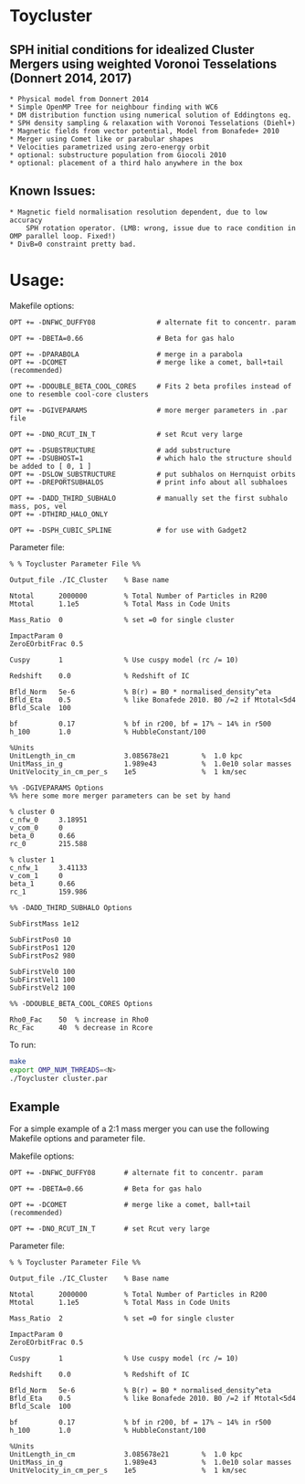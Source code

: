 # Toycluster

## SPH initial conditions for idealized Cluster Mergers using weighted Voronoi Tesselations (Donnert 2014, 2017)

	* Physical model from Donnert 2014
	* Simple OpenMP Tree for neighbour finding with WC6
	* DM distribution function using numerical solution of Eddingtons eq.
	* SPH density sampling & relaxation with Voronoi Tesselations (Diehl+)
	* Magnetic fields from vector potential, Model from Bonafede+ 2010
	* Merger using Comet like or parabular shapes
	* Velocities parametrized using zero-energy orbit
	* optional: substructure population from Giocoli 2010
	* optional: placement of a third halo anywhere in the box
	
## Known Issues: 
	* Magnetic field normalisation resolution dependent, due to low accuracy
		SPH rotation operator. (LMB: wrong, issue due to race condition in OMP parallel loop. Fixed!)
	* DivB=0 constraint pretty bad.


# Usage:

Makefile options:
```
OPT += -DNFWC_DUFFY08               # alternate fit to concentr. param

OPT += -DBETA=0.66                  # Beta for gas halo

OPT += -DPARABOLA                   # merge in a parabola
OPT += -DCOMET                      # merge like a comet, ball+tail (recommended)

OPT += -DDOUBLE_BETA_COOL_CORES     # Fits 2 beta profiles instead of one to resemble cool-core clusters

OPT += -DGIVEPARAMS                 # more merger parameters in .par file

OPT += -DNO_RCUT_IN_T               # set Rcut very large

OPT += -DSUBSTRUCTURE               # add substructure
OPT += -DSUBHOST=1                  # which halo the structure should be added to [ 0, 1 ]
OPT += -DSLOW_SUBSTRUCTURE          # put subhalos on Hernquist orbits
OPT += -DREPORTSUBHALOS             # print info about all subhaloes

OPT += -DADD_THIRD_SUBHALO          # manually set the first subhalo mass, pos, vel
OPT += -DTHIRD_HALO_ONLY

OPT += -DSPH_CUBIC_SPLINE           # for use with Gadget2
```

Parameter file:

```
% % Toycluster Parameter File %%

Output_file ./IC_Cluster    % Base name

Ntotal      2000000         % Total Number of Particles in R200
Mtotal      1.1e5           % Total Mass in Code Units

Mass_Ratio  0               % set =0 for single cluster

ImpactParam 0
ZeroEOrbitFrac 0.5

Cuspy       1               % Use cuspy model (rc /= 10)

Redshift    0.0             % Redshift of IC

Bfld_Norm   5e-6            % B(r) = B0 * normalised_density^eta
Bfld_Eta    0.5             % like Bonafede 2010. B0 /=2 if Mtotal<5d4
Bfld_Scale  100

bf          0.17            % bf in r200, bf = 17% ~ 14% in r500
h_100       1.0             % HubbleConstant/100

%Units
UnitLength_in_cm            3.085678e21        %  1.0 kpc
UnitMass_in_g               1.989e43           %  1.0e10 solar masses
UnitVelocity_in_cm_per_s    1e5                %  1 km/sec

%% -DGIVEPARAMS Options
%% here some more merger parameters can be set by hand

% cluster 0
c_nfw_0     3.18951
v_com_0     0
beta_0      0.66
rc_0        215.588

% cluster 1
c_nfw_1     3.41133
v_com_1     0
beta_1      0.66
rc_1        159.986

%% -DADD_THIRD_SUBHALO Options

SubFirstMass 1e12

SubFirstPos0 10
SubFirstPos1 120
SubFirstPos2 980

SubFirstVel0 100
SubFirstVel1 100
SubFirstVel2 100

%% -DDOUBLE_BETA_COOL_CORES Options

Rho0_Fac	50  % increase in Rho0
Rc_Fac		40  % decrease in Rcore
```

To run:

```bash
make
export OMP_NUM_THREADS=<N>
./Toycluster cluster.par
```

## Example

For a simple example of a 2:1 mass merger you can use the following Makefile options and parameter file.

Makefile options:

```
OPT += -DNFWC_DUFFY08       # alternate fit to concentr. param

OPT += -DBETA=0.66          # Beta for gas halo

OPT += -DCOMET              # merge like a comet, ball+tail (recommended)

OPT += -DNO_RCUT_IN_T       # set Rcut very large
```

Parameter file:

```
% % Toycluster Parameter File %%

Output_file ./IC_Cluster    % Base name

Ntotal      2000000         % Total Number of Particles in R200
Mtotal      1.1e5           % Total Mass in Code Units

Mass_Ratio  2               % set =0 for single cluster

ImpactParam 0
ZeroEOrbitFrac 0.5

Cuspy       1               % Use cuspy model (rc /= 10)

Redshift    0.0             % Redshift of IC

Bfld_Norm   5e-6            % B(r) = B0 * normalised_density^eta
Bfld_Eta    0.5             % like Bonafede 2010. B0 /=2 if Mtotal<5d4
Bfld_Scale  100

bf          0.17            % bf in r200, bf = 17% ~ 14% in r500
h_100       1.0             % HubbleConstant/100

%Units
UnitLength_in_cm            3.085678e21        %  1.0 kpc
UnitMass_in_g               1.989e43           %  1.0e10 solar masses
UnitVelocity_in_cm_per_s    1e5                %  1 km/sec
```